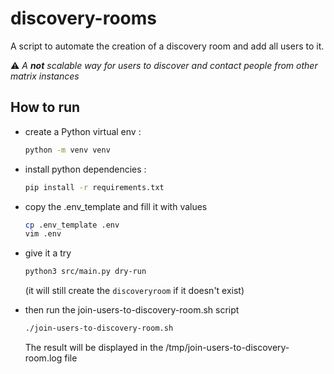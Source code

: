 # discovery-rooms

A script to automate the creation of a discovery room and add all users to it.

⚠️ _A **not** scalable way for users to discover and contact people from other matrix instances_

## How to run

- create a Python virtual env :

  ```bash
  python -m venv venv
  ```

- install python dependencies :

  ```bash
  pip install -r requirements.txt
  ```

- copy the .env_template and fill it with values

  ```bash
  cp .env_template .env
  vim .env
  ```

- give it a try

  ```bash
  python3 src/main.py dry-run
  ```

  (it will still create the `discoveryroom` if it doesn't exist)

- then run the join-users-to-discovery-room.sh script

  ```bash
  ./join-users-to-discovery-room.sh
  ```

  The result will be displayed in the /tmp/join-users-to-discovery-room.log file
